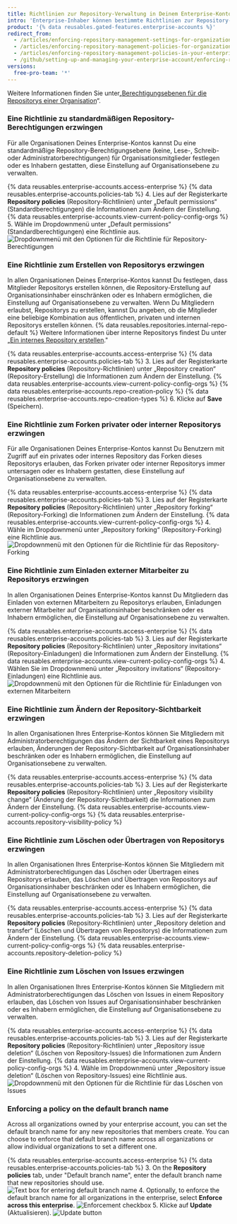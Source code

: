 ```yaml
---
title: Richtlinien zur Repository-Verwaltung in Deinem Enterprise-Konto erzwingen
intro: 'Enterprise-Inhaber können bestimmte Richtlinien zur Repository-Verwaltung für alle Organisationen erzwingen, die einem Enterprise-Konto gehören, oder zulassen, dass Richtlinien in jeder Organisation festgelegt werden.'
product: '{% data reusables.gated-features.enterprise-accounts %}'
redirect_from:
  - /articles/enforcing-repository-management-settings-for-organizations-in-your-business-account/
  - /articles/enforcing-repository-management-policies-for-organizations-in-your-enterprise-account/
  - /articles/enforcing-repository-management-policies-in-your-enterprise-account
  - /github/setting-up-and-managing-your-enterprise-account/enforcing-repository-management-policies-in-your-enterprise-account
versions:
  free-pro-team: '*'
---
```

Weitere Informationen finden Sie unter„[Berechtigungsebenen für die Repositorys einer Organisation](/articles/repository-permission-levels-for-an-organization)“.

### Eine Richtlinie zu standardmäßigen Repository-Berechtigungen erzwingen

Für alle Organisationen Deines Enterprise-Kontos kannst Du eine standardmäßige Repository-Berechtigungsebene (keine, Lese-, Schreib- oder Administratorberechtigungen) für Organisationsmitglieder festlegen oder es Inhabern gestatten, diese Einstellung auf Organisationsebene zu verwalten.

{% data reusables.enterprise-accounts.access-enterprise %}
{% data reusables.enterprise-accounts.policies-tab %}
4. Lies auf der Registerkarte **Repository policies** (Repository-Richtlinien) unter „Default permissions“ (Standardberechtigungen) die Informationen zum Ändern der Einstellung. {% data reusables.enterprise-accounts.view-current-policy-config-orgs %}
5. Wähle im Dropdownmenü unter „Default permissions“ (Standardberechtigungen) eine Richtlinie aus. ![Dropdownmenü mit den Optionen für die Richtlinie für Repository-Berechtigungen](/assets/images/help/business-accounts/repository-permissions-policy-drop-down.png)

### Eine Richtlinie zum Erstellen von Repositorys erzwingen

In allen Organisationen Deines Enterprise-Kontos kannst Du festlegen, dass Mitglieder Repositorys erstellen können, die Repository-Erstellung auf Organisationsinhaber einschränken oder es Inhabern ermöglichen, die Einstellung auf Organisationsebene zu verwalten. Wenn Du Mitgliedern erlaubst, Repositorys zu erstellen, kannst Du angeben, ob die Mitglieder eine beliebige Kombination aus öffentlichen, privaten und internen Repositorys erstellen können. {% data reusables.repositories.internal-repo-default %} Weitere Informationen über interne Repositorys findest Du unter „[Ein internes Repository erstellen](/articles/creating-an-internal-repository)."

{% data reusables.enterprise-accounts.access-enterprise %}
{% data reusables.enterprise-accounts.policies-tab %}
3. Lies auf der Registerkarte **Repository policies** (Repository-Richtlinien) unter „Repository creation“ (Repository-Erstellung) die Informationen zum Ändern der Einstellung. {% data reusables.enterprise-accounts.view-current-policy-config-orgs %}
{% data reusables.enterprise-accounts.repo-creation-policy %}
{% data reusables.enterprise-accounts.repo-creation-types %}
6. Klicke auf **Save** (Speichern).

### Eine Richtlinie zum Forken privater oder interner Repositorys erzwingen

Für alle Organisationen Deines Enterprise-Kontos kannst Du Benutzern mit Zugriff auf ein privates oder internes Repository das Forken dieses Repositorys erlauben, das Forken privater oder interner Repositorys immer untersagen oder es Inhabern gestatten, diese Einstellung auf Organisationsebene zu verwalten.

{% data reusables.enterprise-accounts.access-enterprise %}
{% data reusables.enterprise-accounts.policies-tab %}
3. Lies auf der Registerkarte **Repository policies** (Repository-Richtlinien) unter „Repository forking“ (Repository-Forking) die Informationen zum Ändern der Einstellung. {% data reusables.enterprise-accounts.view-current-policy-config-orgs %}
4. Wähle im Dropdownmenü unter „Repository forking“ (Repository-Forking) eine Richtlinie aus. ![Dropdownmenü mit den Optionen für die Richtlinie für das Repository-Forking](/assets/images/help/business-accounts/repository-forking-policy-drop-down.png)

### Eine Richtlinie zum Einladen externer Mitarbeiter zu Repositorys erzwingen

In allen Organisationen Deines Enterprise-Kontos kannst Du Mitgliedern das Einladen von externen Mitarbeitern zu Repositorys erlauben, Einladungen externer Mitarbeiter auf Organisationsinhaber beschränken oder es Inhabern ermöglichen, die Einstellung auf Organisationsebene zu verwalten.

{% data reusables.enterprise-accounts.access-enterprise %}
{% data reusables.enterprise-accounts.policies-tab %}
3. Lies auf der Registerkarte **Repository policies** (Repository-Richtlinien) unter „Repository invitations“ (Repository-Einladungen) die Informationen zum Ändern der Einstellung. {% data reusables.enterprise-accounts.view-current-policy-config-orgs %}
4. Wählen Sie im Dropdownmenü unter „Repository invitations“ (Repository-Einladungen) eine Richtlinie aus.  
   ![Dropdownmenü mit den Optionen für die Richtlinie für Einladungen von externen Mitarbeitern](/assets/images/help/business-accounts/repository-invitation-policy-drop-down.png)

### Eine Richtlinie zum Ändern der Repository-Sichtbarkeit erzwingen

In allen Organisationen Ihres Enterprise-Kontos können Sie Mitgliedern mit Administratorberechtigungen das Ändern der Sichtbarkeit eines Repositorys erlauben, Änderungen der Repository-Sichtbarkeit auf Organisationsinhaber beschränken oder es Inhabern ermöglichen, die Einstellung auf Organisationsebene zu verwalten.

{% data reusables.enterprise-accounts.access-enterprise %}
{% data reusables.enterprise-accounts.policies-tab %}
3. Lies auf der Registerkarte **Repository policies** (Repository-Richtlinien) unter „Repository visibility change“ (Änderung der Repository-Sichtbarkeit) die Informationen zum Ändern der Einstellung. {% data reusables.enterprise-accounts.view-current-policy-config-orgs %}
{% data reusables.enterprise-accounts.repository-visibility-policy %}

### Eine Richtlinie zum Löschen oder Übertragen von Repositorys erzwingen

In allen Organisationen Ihres Enterprise-Kontos können Sie Mitgliedern mit Administratorberechtigungen das Löschen oder Übertragen eines Repositorys erlauben, das Löschen und Übertragen von Repositorys auf Organisationsinhaber beschränken oder es Inhabern ermöglichen, die Einstellung auf Organisationsebene zu verwalten.

{% data reusables.enterprise-accounts.access-enterprise %}
{% data reusables.enterprise-accounts.policies-tab %}
3. Lies auf der Registerkarte **Repository policies** (Repository-Richtlinien) unter „Repository deletion and transfer“ (Löschen und Übertragen von Repositorys) die Informationen zum Ändern der Einstellung. {% data reusables.enterprise-accounts.view-current-policy-config-orgs %}
{% data reusables.enterprise-accounts.repository-deletion-policy %}

### Eine Richtlinie zum Löschen von Issues erzwingen

In allen Organisationen Ihres Enterprise-Kontos können Sie Mitgliedern mit Administratorberechtigungen das Löschen von Issues in einem Repository erlauben, das Löschen von Issues auf Organisationsinhaber beschränken oder es Inhabern ermöglichen, die Einstellung auf Organisationsebene zu verwalten.

{% data reusables.enterprise-accounts.access-enterprise %}
{% data reusables.enterprise-accounts.policies-tab %}
3. Lies auf der Registerkarte **Repository policies** (Repository-Richtlinien) unter „Repository issue deletion“ (Löschen von Repository-Issues) die Informationen zum Ändern der Einstellung. {% data reusables.enterprise-accounts.view-current-policy-config-orgs %}
4. Wähle im Dropdownmenü unter „Repository issue deletion“ (Löschen von Repository-Issues) eine Richtlinie aus. ![Dropdownmenü mit den Optionen für die Richtlinie für das Löschen von Issues](/assets/images/help/business-accounts/repository-issue-deletion-policy-drop-down.png)

### Enforcing a policy on the default branch name

Across all organizations owned by your enterprise account, you can set the default branch name for any new repositories that members create. You can choose to enforce that default branch name across all organizations or allow individual organizations to set a different one.

{% data reusables.enterprise-accounts.access-enterprise %}
{% data reusables.enterprise-accounts.policies-tab %}
3. On the **Repository policies** tab, under "Default branch name", enter the default branch name that new repositories should use. ![Text box for entering default branch name](/assets/images/help/business-accounts/default-branch-name-text.png)
4. Optionally, to enforce the default branch name for all organizations in the enterprise, select **Enforce across this enterprise**. ![Enforcement checkbox](/assets/images/help/business-accounts/default-branch-name-enforce.png)
5. Klicke auf **Update** (Aktualisieren). ![Update button](/assets/images/help/business-accounts/default-branch-name-update.png)
